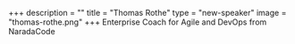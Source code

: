 +++
description = ""
title = "Thomas Rothe"
type = "new-speaker"
image = "thomas-rothe.png"
+++
Enterprise Coach for Agile and DevOps from NaradaCode
